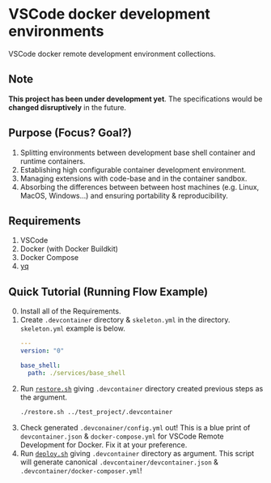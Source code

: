 # VSCode docker development environments

VSCode docker remote development environment collections.

## Note

**This project has been under development yet**. The specifications would be **changed disruptively** in the future.

## Purpose (Focus? Goal?)

1. Splitting environments between development base shell container and runtime containers.
2. Establishing high configurable container development environment.
3. Managing extensions with code-base and in the container sandbox.
4. Absorbing the differences between between host machines (e.g. Linux, MacOS, Windows...) and ensuring portability & reproducibility.

## Requirements

1. VSCode
2. Docker (with Docker Buildkit)
3. Docker Compose
4. [yq](https://github.com/mikefarah/yq)

## Quick Tutorial (Running Flow Example)

0. Install all of the Requirements.
1. Create `.devcontainer` directory & `skeleton.yml` in the directory. `skeleton.yml` example is below.
   ```yml
   ---
   version: "0"

   base_shell:
     path: ./services/base_shell
   ```
2. Run [`restore.sh`](./restore.sh) giving `.devcontainer` directory created previous steps as the argument.
   ```sh
   ./restore.sh ../test_project/.devcontainer
   ```
3. Check generated `.devconainer/config.yml` out! This is a blue print of `devcontainer.json` & `docker-compose.yml` for VSCode Remote Development for Docker. Fix it at your preference.
4. Run [`deploy.sh`](./deploy.sh) giving `.devcontainer` directory as argument. This script will generate canonical `.devcontainer/devcontainer.json` & `.devcontainer/docker-composer.yml`!
